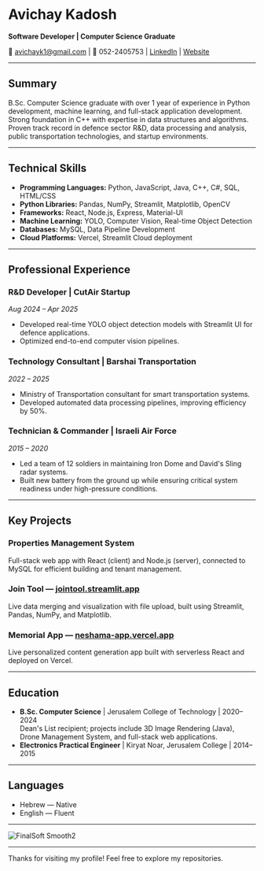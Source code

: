# Avichay Kadosh  
**Software Developer | Computer Science Graduate**

📧 avichayk1@gmail.com | 📱 052-2405753 | [LinkedIn](https://linkedin.com/in/avichaykadosh) | [Website](https://avichay-website.vercel.app/) 

---

## Summary  
B.Sc. Computer Science graduate with over 1 year of experience in Python development, machine learning, and full-stack application development. Strong foundation in C++ with expertise in data structures and algorithms. Proven track record in defence sector R&D, data processing and analysis, public transportation technologies, and startup environments.

---

## Technical Skills  
- **Programming Languages:** Python, JavaScript, Java, C++, C#, SQL, HTML/CSS  
- **Python Libraries:** Pandas, NumPy, Streamlit, Matplotlib, OpenCV  
- **Frameworks:** React, Node.js, Express, Material-UI  
- **Machine Learning:** YOLO, Computer Vision, Real-time Object Detection  
- **Databases:** MySQL, Data Pipeline Development  
- **Cloud Platforms:** Vercel, Streamlit Cloud deployment

---

## Professional Experience  

### R&D Developer | CutAir Startup  
*Aug 2024 – Apr 2025*  
- Developed real-time YOLO object detection models with Streamlit UI for defence applications.  
- Optimized end-to-end computer vision pipelines.

### Technology Consultant | Barshai Transportation  
*2022 – 2025*  
- Ministry of Transportation consultant for smart transportation systems.  
- Developed automated data processing pipelines, improving efficiency by 50%.

### Technician & Commander | Israeli Air Force  
*2015 – 2020*  
- Led a team of 12 soldiers in maintaining Iron Dome and David's Sling radar systems.  
- Built new battery from the ground up while ensuring critical system readiness under high-pressure conditions.

---

## Key Projects  

### Properties Management System  
Full-stack web app with React (client) and Node.js (server), connected to MySQL for efficient building and tenant management.

### Join Tool — [jointool.streamlit.app](https://jointool.streamlit.app)  
Live data merging and visualization with file upload, built using Streamlit, Pandas, NumPy, and Matplotlib.

### Memorial App — [neshama-app.vercel.app](https://neshama-app.vercel.app)  
Live personalized content generation app built with serverless React and deployed on Vercel.

---

## Education  

- **B.Sc. Computer Science** | Jerusalem College of Technology | 2020–2024  
  Dean's List recipient; projects include 3D Image Rendering (Java), Drone Management System, and full-stack web applications.  
- **Electronics Practical Engineer** | Kiryat Noar, Jerusalem College | 2014–2015

---

## Languages  
- Hebrew — Native  
- English — Fluent

---

![FinalSoft Smooth2](https://user-images.githubusercontent.com/81593122/172828525-19fc4fd6-f5e6-4c8f-a49d-d2eae6300119.png)

---

Thanks for visiting my profile! Feel free to explore my repositories.

